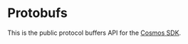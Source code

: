 # Protobufs

This is the public protocol buffers API for the [Cosmos SDK](https://github.com/opzlabs/cosmos-sdk).
